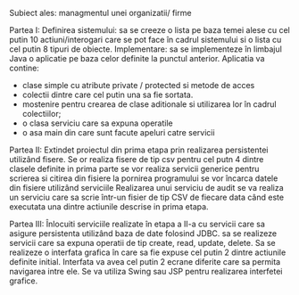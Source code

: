 Subiect ales: managmentul unei organizatii/ firme

Partea I:
Definirea sistemului: 
sa se creeze o lista pe baza temei alese cu cel putin 10 actiuni/interogari care se pot face în cadrul sistemului si o lista cu cel putin 8 tipuri de obiecte. 
Implementare: sa se implementeze în limbajul Java o aplicatie pe baza celor definite la punctul anterior. 
Aplicatia va contine: 
- clase simple cu atribute private / protected si metode de acces
- colectii dintre care cel putin una sa fie sortata.
- mostenire pentru crearea de clase aditionale si utilizarea lor în cadrul colectiilor;
- o clasa serviciu care sa expuna operatile 
- o asa main din care sunt facute apeluri catre servicii 
        
Partea II:
Extindet proiectul din prima etapa prin realizarea persistentei utilizând fisere.
Se or realiza fisere de tip csv pentru cel putn 4 dintre clasele definite in prima parte
se vor realiza servicii generice pentru scrierea si citirea din fisiere
la pornirea programului se vor încarca datele din fisiere utilizând serviciile
Realizarea unui serviciu de audit
se va realiza un serviciu care sa scrie într-un fisier de tip CSV de fiecare data când este executata una dintre actiunile descrise in prima etapa.

Partea III:
 Înlocuiti serviciile realizate în etapa a II-a cu servicii care sa asigure persistenta utilizând baza de date folosind JDBC.
 sa se realizeze servicii care sa expuna operatii de tip create, read, update, delete.
Sa se realizeze o interfata grafica în care sa fie expuse cel putin 2 dintre actiunile definite initial. Interfata va avea cel putin 2 ecrane diferite care sa permita navigarea intre ele. Se va utiliza Swing sau JSP pentru realizarea interfetei grafice.       
